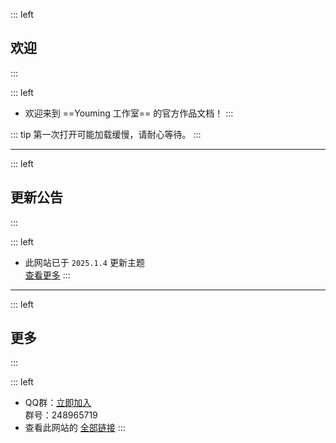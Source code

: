 
::: left
## 欢迎
:::

::: left
- 欢迎来到 ==Youming 工作室== 的官方作品文档！
:::

::: tip
第一次打开可能加载缓慢，请耐心等待。
:::

***

::: left
## 更新公告
:::

::: left
- 此网站已于 `2025.1.4` 更新主题\
[查看更多](https://work.youming.us.kg/公告.html)
:::

***

::: left
## 更多
:::

::: left
- QQ群：[立即加入](https://work.youming.us.kg/链接.html#qq-群)\
群号：248965719
- 查看此网站的 [全部链接](https://work.youming.us.kg/链接.html)
:::